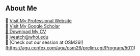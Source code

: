 ## About Me

🔗 [Visit My Professional Website](https://www.whoi.edu/profile/jacquelyn.veatch/)<br>
🔗 [Visit My Google Scholar](https://scholar.google.com/citations?user=aiHtKXMAAAAJ&hl=en)<br>
<a href="https://github.com/JackieVeatch/jackieveatch/raw/refs/heads/master/assets/Veatch_CV_July2025.docx" download>📄 Download My CV</a> <br>
📧 [jveatch@whoi.edu](mailto:jveatch@whoi.edu) <br>
🔗 [Check out our session at OSM26!] (https://agu.confex.com/agu/osm26/prelim.cgi/Program/5011)

